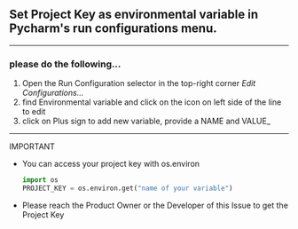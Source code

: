 ## Set Project Key as environmental variable in Pycharm's run configurations menu.
** **
### please do the following...

  1. Open the Run Configuration selector in the top-right corner *Edit Configurations...*
  2. find Environmental variable and click on the icon on left side of the line to edit
  3. click on Plus sign to add new variable, provide a NAME and VALUE_
** **
 IMPORTANT 
 - You can access your project key with os.environ 
      ```python
   import os 
   PROJECT_KEY = os.environ.get("name of your variable")

 - Please reach the Product Owner or the Developer of this Issue to get the Project Key